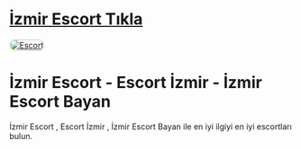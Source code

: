 # <a href="https://bit.ly/kingizmir35">İzmir Escort Tıkla</a>

<a href="https://bit.ly/kingizmir35" title="Escort">
    <img src="https://resmim.net/cdn/2025/01/29/DpjCSq.md.png" alt="Escort" style="max-width: 100%; border: 2px solid #ddd; border-radius: 10px;">
</a>

# İzmir Escort - Escort İzmir - İzmir Escort Bayan
İzmir Escort , Escort İzmir , İzmir Escort Bayan ile en iyi ilgiyi en iyi escortları bulun.
